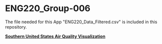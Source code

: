 # ENG220_Group-006

The file needed for this App "ENG220_Data_Filtered.csv" is included in this repository.

**[Southern United States Air Quality Visualization](https://eng220group-006-asrbsu6ztcqhpupaxhpsdg.streamlit.app/)**
